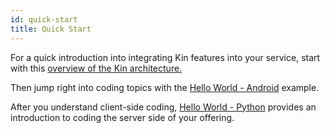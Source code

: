 ```yaml
---
id: quick-start
title: Quick Start
---
```

For a quick introduction into integrating Kin features into your service, start with this [overview of the Kin architecture.](/docs/kin-architecture-overview.md)

Then jump right into coding topics with the [Hello World - Android](hi-kin-android.md) example.

After you understand client-side coding, [Hello World - Python](hi-kin-python.md) provides an introduction to coding the server side of your offering.



